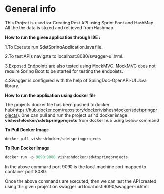 # General info
This Project is used for Creating Rest API using Sprint Boot and HashMap. All the the data is stored and retrieved from Hashmap.

**How to run the given application through IDE :**

1.To Execute run SdetSpringApplication.java file. 

2.To test APIs navigate to localhost:8080/swagger-ui.html.

3.Exposed Endpoints are also tested using MockMVC. MockMVC does not require Spring Boot to be started for testing the endpoints.

4.Swagger is configured with the help of SpringDoc-OpenAPI-UI Java library.

**How to run the application using docker file**

The projects docker file has been pushed to docker hub(https://hub.docker.com/repository/docker/visheshdocker/sdetspringprojects). One can pull and run the project usind docker image **visheshdocker/sdetspringprojects** from docker hub using below command

**To Pull Docker Image**

```js
docker pull visheshdocker/sdetspringprojects
```

**To Run Docker Image**

```js
docker run -p 9090:8080 visheshdocker/sdetspringprojects
```

In the above command port 9090 is the local machine port mapped to container port 8080.

Once the above commands are executed, then we can test the API created using the given project on swagger url localhost:9090/swagger-ui.html


